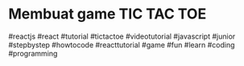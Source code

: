 # Membuat game TIC TAC TOE

#reactjs #react #tutorial #tictactoe #videotutorial #javascript #junior #stepbystep #howtocode #reacttutorial #game #fun #learn #coding #programming
